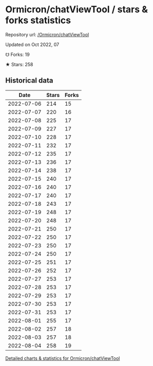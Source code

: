 # Ormicron/chatViewTool / stars & forks statistics

Repository url: [/Ormicron/chatViewTool](https://github.com/Ormicron/chatViewTool)

Updated on Oct 2022, 07

☋ Forks: 19

★ Stars: 258

## Historical data
| Date | Stars | Forks |
|------|-------|-------|
| 2022-07-06 | 214 | 15 | 
| 2022-07-07 | 220 | 16 | 
| 2022-07-08 | 225 | 17 | 
| 2022-07-09 | 227 | 17 | 
| 2022-07-10 | 228 | 17 | 
| 2022-07-11 | 232 | 17 | 
| 2022-07-12 | 235 | 17 | 
| 2022-07-13 | 236 | 17 | 
| 2022-07-14 | 238 | 17 | 
| 2022-07-15 | 240 | 17 | 
| 2022-07-16 | 240 | 17 | 
| 2022-07-17 | 240 | 17 | 
| 2022-07-18 | 243 | 17 | 
| 2022-07-19 | 248 | 17 | 
| 2022-07-20 | 248 | 17 | 
| 2022-07-21 | 250 | 17 | 
| 2022-07-22 | 250 | 17 | 
| 2022-07-23 | 250 | 17 | 
| 2022-07-24 | 250 | 17 | 
| 2022-07-25 | 251 | 17 | 
| 2022-07-26 | 252 | 17 | 
| 2022-07-27 | 253 | 17 | 
| 2022-07-28 | 253 | 17 | 
| 2022-07-29 | 253 | 17 | 
| 2022-07-30 | 253 | 17 | 
| 2022-07-31 | 253 | 17 | 
| 2022-08-01 | 255 | 17 | 
| 2022-08-02 | 257 | 18 | 
| 2022-08-03 | 257 | 18 | 
| 2022-08-04 | 258 | 19 | 


[Detailed charts & statistics for Ormicron/chatViewTool](https://reviewgithub.com/rep/Ormicron/chatViewTool)
